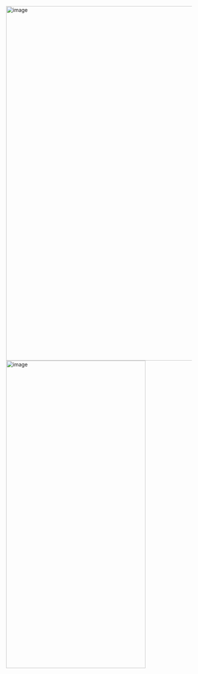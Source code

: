 <img width="1895" height="961" alt="image" src="https://github.com/user-attachments/assets/ba1cd798-ac80-44c7-9b36-7255b53359b1" />
<img width="378" height="834" alt="image" src="https://github.com/user-attachments/assets/f94c4906-ea76-4887-a6b0-6cf04e9fc921" />
